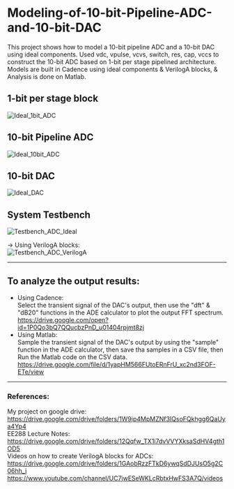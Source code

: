 # Modeling-of-10-bit-Pipeline-ADC-and-10-bit-DAC
This project shows how to model a 10-bit pipeline ADC and a 10-bit DAC using ideal components. Used vdc, vpulse, vcvs, switch, res, cap, vccs to construct the 10-bit ADC based on 1-bit per stage pipelined architecture. Models are built in Cadence using ideal components & VerilogA blocks, & Analysis is done on Matlab.

## 1-bit per stage block
![Ideal_1bit_ADC](https://user-images.githubusercontent.com/27668656/55679555-93ea0d00-58c2-11e9-8a96-1659f74f543b.png)

## 10-bit Pipeline ADC
![Ideal_10bit_ADC](https://user-images.githubusercontent.com/27668656/55679576-d9a6d580-58c2-11e9-9a41-1302f80e25ec.png)

## 10-bit DAC
![Ideal_DAC](https://user-images.githubusercontent.com/27668656/55687814-266fc800-5926-11e9-9249-7a676704fb23.png)

## System Testbench
![Testbench_ADC_Ideal](https://user-images.githubusercontent.com/27668656/55687821-515a1c00-5926-11e9-962a-5af3ec1e90ef.png)

-> Using VerilogA blocks: <br/>
![Testbench_ADC_VerilogA](https://user-images.githubusercontent.com/27668656/55687850-8a928c00-5926-11e9-8e72-1bd2e8923eeb.png) <br/>
*****************
## To analyze the output results:
- Using Cadence:<br/>
Select the transient signal of the DAC's output, then use the "dft" & "dB20" functions in the ADE calculator to plot the output FFT spectrum.<br/>
https://drive.google.com/open?id=1P0Qo3bQ7QQucbzPnD_u01404rpjmt8zj <br/>
- Using Matlab:<br/>
Sample the transient signal of the DAC's output by using the "sample" function in the ADE calculator, then save tha samples in a CSV file, then Run the Matlab code on the CSV data.<br/>
https://drive.google.com/file/d/1yapHM566FUtoERnFrU_xc2nd3FOF-ETe/view <br/>

*****************
### References:
My project on google drive:<br/>
https://drive.google.com/drive/folders/1W9ip4MpMZNf3IQsoFQkhgg6QaUya4Yp4 <br/>
EE288 Lecture Notes:<br/>
https://drive.google.com/drive/folders/12Qqfw_TX1i7dvVVYXksaSdHV4gth1OD5 <br/>
Videos on how to create VerilogA blocks for ADCs:
https://drive.google.com/drive/folders/1GAobRzzFTkD6ywqSdDJUsO5g2C06hh_i <br/>
https://www.youtube.com/channel/UC7jwESeWKLcRbtxHwFS3A7Q/videos 
